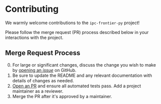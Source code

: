 # Contributing
We warmly welcome contributions to the `ipc-frontier-py` project!

Please follow the merge request (PR) process described below in your interactions with the project.

## Merge Request Process

0. For large or significant changes, discuss the change you wish to make by [opening an *issue*](https://github.com/ryancswallace/ipc-frontier-py/issues) on GitHub.
1. Be sure to update the README and any relevant documentation with details of changes as needed.
2. [Open an PR](https://github.com/ryancswallace/ipc-frontier-py/pulls) and ensure all automated tests pass. Add a project maintainer as a reviewer.
3. Merge the PR after it's approved by a maintainer.
